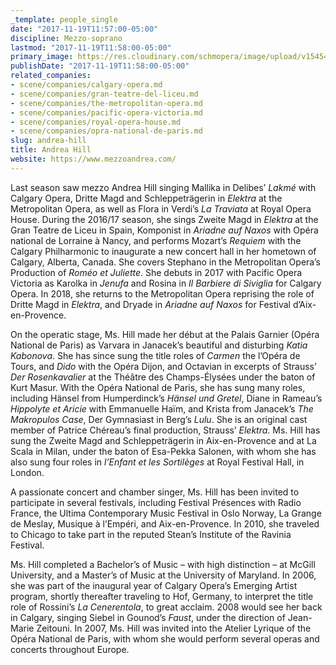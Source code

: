 ```yaml
---
_template: people_single
date: "2017-11-19T11:57:00-05:00"
discipline: Mezzo-soprano
lastmod: "2017-11-19T11:58:00-05:00"
primary_image: https://res.cloudinary.com/schmopera/image/upload/v1545409169/media/webhook-uploads/1511110479040/HILL_PHOTO1_HIRES.jpg.jpg
publishDate: "2017-11-19T11:58:00-05:00"
related_companies:
- scene/companies/calgary-opera.md
- scene/companies/gran-teatre-del-liceu.md
- scene/companies/the-metropolitan-opera.md
- scene/companies/pacific-opera-victoria.md
- scene/companies/royal-opera-house.md
- scene/companies/opra-national-de-paris.md
slug: andrea-hill
title: Andrea Hill
website: https://www.mezzoandrea.com/
---
```


Last season saw mezzo Andrea Hill singing Mallika in Delibes’ *Lakmé* with Calgary Opera, Dritte Magd and Schleppeträgerin in *Elektra* at the Metropolitan Opera, as well as Flora in Verdi’s *La Traviata* at Royal Opera House. During the 2016/17 season, she sings Zweite Magd in *Elektra* at the Gran Teatre de Liceu in Spain, Komponist in *Ariadne auf Naxos* with Opéra national de Lorraine à Nancy, and performs Mozart’s *Requiem* with the Calgary Philharmonic to inaugurate a new concert hall in her hometown of Calgary, Alberta, Canada. She covers Stephano in the Metropolitan Opera’s Production of *Roméo et Juliette*. She debuts in 2017 with Pacific Opera Victoria as Karolka in *Jenufa* and Rosina in *Il Barbiere di Siviglia* for Calgary Opera. In 2018, she returns to the Metropolitan Opera reprising the role of Dritte Magd in *Elektra*, and Dryade in *Ariadne auf Naxos* for Festival d’Aix-en-Provence.

On the operatic stage, Ms. Hill made her début at the Palais Garnier (Opéra National de Paris) as Varvara in Janacek’s beautiful and disturbing *Katia Kabonova*.  She has since sung the title roles of *Carmen* the l’Opéra de Tours, and *Dido* with the Opéra Dijon, and Octavian in excerpts of Strauss’ *Der Rosenkavalier* at the Théâtre des Champs-Élysées under the baton of Kurt Masur. With the Opéra National de Paris, she has sung many roles, including Hänsel from Humperdinck’s *Hänsel und Gretel*, Diane in Rameau’s *Hippolyte et Aricie* with Emmanuelle Haïm, and Krista from Janacek’s *The Makropulos Case*, Der Gymnasiast in Berg’s *Lulu*. She is an original cast member of Patrice Chéreau’s final production, Strauss’ *Elektra*. Ms. Hill has sung the Zweite Magd and Schleppeträgerin in Aix-en-Provence and at La Scala in Milan, under the baton of Esa-Pekka Salonen, with whom she has also sung four roles in *l’Enfant et les Sortilèges* at Royal Festival Hall, in London.

A passionate concert and chamber singer, Ms. Hill has been invited to participate in several festivals, including Festival Présences with Radio France, the Ultima Contemporary Music Festival in Oslo Norway, La Grange de Meslay, Musique à l’Empéri, and Aix-en-Provence. In 2010, she traveled to Chicago to take part in the reputed Stean’s Institute of the Ravinia Festival.

Ms. Hill completed a Bachelor’s of Music – with high distinction – at McGill University, and a Master’s of Music at the University of Maryland. In 2006, she was part of the inaugural year of Calgary Opera’s Emerging Artist program, shortly thereafter traveling to Hof, Germany, to interpret the title role of Rossini’s *La Cenerentola*, to great acclaim. 2008 would see her back in Calgary, singing Siebel in Gounod’s *Faust*, under the direction of Jean-Marie Zeitouni. In 2007, Ms. Hill was invited into the Atelier Lyrique of the Opéra National de Paris, with whom she would perform several operas and concerts throughout Europe.
